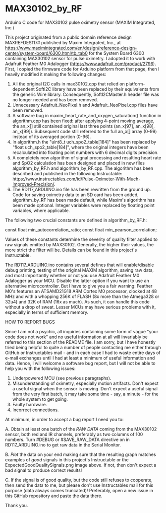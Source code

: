 # MAX30102_by_RF
Arduino C code for MAX30102 pulse oximetry sensor (MAXIM Integrated, Inc.)

This project originated from a public domain reference design MAXREFDES117# published by Maxim Integrated, Inc., at
https://www.maximintegrated.com/en/design/reference-design-center/system-board/6300.html/tb_tab0
for the System Board 6300 containing MAX30102 sensor for pulse oximetry. I adopted it to work with Adafruit Feather M0 Adalogger (https://www.adafruit.com/product/2796).
First, I copied the firmware code for Arduino platform from that page, then I heavily modified it making the following changes:

1. All the original I2C calls in max30102.cpp that relied on platform-dependent SoftI2C library have been replaced by their equivalents from the generic Wire library. Consequently, SoftI2CMaster.h header file was no longer needed and has been removed.
2. Unnecessary Adafruit_NeoPixel.h and Adafruit_NeoPixel.cpp files have been removed.
3. A software bug in maxim_heart_rate_and_oxygen_saturation() function in algorithm.cpp has been fixed: after applying 4-point moving average, the an_x[] still contained original last three points (an_x[97], an_x[98], an_x[99]). Subsequent code still referred to the full an_x[] array (0-99) instead of its averaged portion (0-96).
4. In algorithm.h the "uint8_t uch_spo2_table[184]" has been replaced by "float uch_spo2_table[184]", where the original integers have been recalculated into floating point numbers with 6 decimal digits precision.
5. A completely new algorithm of signal processing and resulting heart rate and SpO2 calculation has been designed and placed in new files algorithm_by_RF.h and algorithm_by_RF.cpp. The algorithm has been described and published in the following Instructable: https://www.instructables.com/id/Pulse-Oximeter-With-Much-Improved-Precision/.
6. The RD117_ARDUINO.ino file has been rewritten from the ground up. Code for saving oximetry data to an SD card has been added, algorithm_by_RF has been made default, while Maxim's algorithm has been made optional. Integer variables were replaced by floating point variables, where applicable.

The following two crucial constants are defined in algorithm_by_RF.h:

const float min_autocorrelation_ratio;
const float min_pearson_correlation;

Values of these constants determine the severity of quality filter applied to raw signals emitted by MAX30102. Generally, the higher their values, the more strict the filter will be. Details can be found in this project's Instructable.

The RD117_ARDUINO.ino contains several defines that will enable/disable debug printing, testing of the original MAXIM algorithm, saving raw data, and most importantly whether or not you use Adafruit Feather M0 Adalogger as your MCU. Disable the latter option if you want to use an alternative microcontroller. But I have to give you a fair warning: Feather M0's features an ATSAMD21G18 ARM Cortex M0 processor, clocked at 48 MHz and with a whopping 256K of FLASH (8x more than the Atmega328 or 32u4) and 32K of RAM (16x as much). As such, it can handle this code without a drop of sweat. Lesser MCUs may have serious problems with it, especially in terms of sufficient memory.

HOW TO REPORT BUGS

Since I am not a psychic, all inquiries containing some form of vague "your code does not work" and no useful information at all will invariably be referred to this section of the README file. I am sorry, but I have honestly tried being helpful to quite a number of people contacting me either through GitHub or Instructables mail - and in each case I had to waste entire days of e-mail exchanges until I had at least a minimum of useful information and data. Hence, I will welcome a software bug report, but I will not be able to help you with the following issues:

1) Underpowered MCU (see previous paragraphs).
2) Misunderstanding of oximetry, especially motion artifacts. Don't expect a useful signal when the sensor is moving. Don't expect a useful signal from the very first batch, it may take some time - say, a minute - for the whole system to get going.
3) Faulty hardware.
4) Incorrect connections.

At minimum, in order to accept a bug report I need you to:

A. Obtain at least one batch of the _RAW_ _DATA_ coming from the MAX30102 sensor, both red and IR channels, preferably as two columns of 100 numbers. Turn #DEBUG or #SAVE_RAW_DATA directive on in RD117_ARDUINO.ino to get raw data in the Serial Monitor.

B. _Plot_ the data on your end making sure that the resulting graph matches examples of _good_ signals in this project's Instructable or the ExpectedGoodQualitySignals.png image above. If not, then don't expect a bad signal to produce correct results! 

C. If the signal is of good quality, but the code still refuses to cooperate, then send the data to me, but please don't use Instructables mail for this purpose (data always comes truncated)! Preferably, open a new issue in this GitHub repository and paste the data there. 

Thank you.
